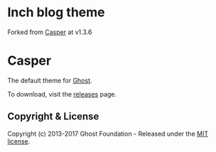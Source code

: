 # Inch blog theme

Forked from [Casper](https://github.com/TryGhost/Casper) at v1.3.6

# Casper

The default theme for [Ghost](http://github.com/tryghost/ghost/).

To download, visit the [releases](https://github.com/TryGhost/Casper/releases) page.

## Copyright & License

Copyright (c) 2013-2017 Ghost Foundation - Released under the [MIT license](LICENSE).

